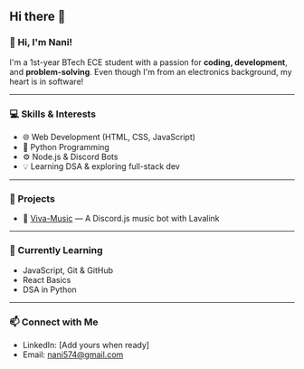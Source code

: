## Hi there 👋
### 👋 Hi, I'm Nani!

I'm a 1st-year BTech ECE student with a passion for **coding, development**, and **problem-solving**. Even though I'm from an electronics background, my heart is in software!

---

### 💻 Skills & Interests
- 🌐 Web Development (HTML, CSS, JavaScript)
- 🐍 Python Programming
- ⚙️ Node.js & Discord Bots
- 💡 Learning DSA & exploring full-stack dev

---

### 📌 Projects
- 🎵 [Viva-Music](https://github.com/iamnani9/Viva-Music) — A Discord.js music bot with Lavalink

---

### 🌱 Currently Learning
- JavaScript, Git & GitHub
- React Basics
- DSA in Python

---

### 📫 Connect with Me
- LinkedIn: [Add yours when ready]
- Email: nani574@gmail.com

<!--
**iamnani9/iamnani9** is a ✨ _special_ ✨ repository because its `README.md` (this file) appears on your GitHub profile.

Here are some ideas to get you started:

- 🔭 I’m currently working on ...
- 🌱 I’m currently learning ...
- 👯 I’m looking to collaborate on ...
- 🤔 I’m looking for help with ...
- 💬 Ask me about ...
- 📫 How to reach me: ...
- 😄 Pronouns: ...
- ⚡ Fun fact: ...
-->
